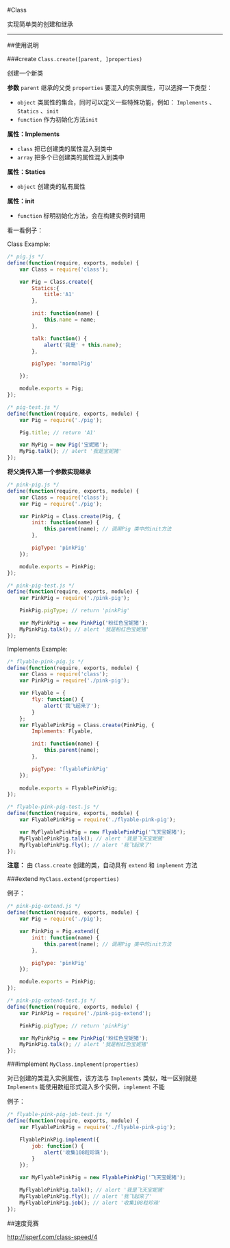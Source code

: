 #Class


实现简单类的创建和继承

---


##使用说明

###create  `Class.create([parent, ]properties)`

创建一个新类

**参数**
`parent` 继承的父类
`properties` 要混入的实例属性，可以选择一下类型：
+ `object` 类属性的集合，同时可以定义一些特殊功能，例如： `Implements` 、`Statics` 、`init`
+ `function` 作为初始化方法`init`


**属性：Implements**
+ `class` 把已创建类的属性混入到类中
+ `array` 把多个已创建类的属性混入到类中

**属性：Statics**
+ `object` 创建类的私有属性

**属性：init**
+ `function` 标明初始化方法，会在构建实例时调用


看一看例子：

Class Example:
```js
/* pig.js */
define(function(require, exports, module) {
    var Class = require('class');

    var Pig = Class.create({
        Statics:{
            title:'A1'
        },

        init: function(name) {
            this.name = name;
        },

        talk: function() {
            alert('我是' + this.name);
        },

        pigType: 'normalPig'

    });

    module.exports = Pig;
});
```

```js
/* pig-test.js */
define(function(require, exports, module) {
    var Pig = require('./pig');

    Pig.title; // return 'A1'

    var MyPig = new Pig('宝妮猪');
    MyPig.talk(); // alert '我是宝妮猪' 
});
```


**将父类传入第一个参数实现继承**
```js
/* pink-pig.js */
define(function(require, exports, module) {
    var Class = require('class');
    var Pig = require('./pig');

    var PinkPig = Class.create(Pig, {
        init: function(name) {
            this.parent(name); // 调用Pig 类中的init方法
        },

        pigType: 'pinkPig'
    });

    module.exports = PinkPig;
});
```

```js
/* pink-pig-test.js */
define(function(require, exports, module) {
    var PinkPig = require('./pink-pig');

    PinkPig.pigType; // return 'pinkPig'

    var MyPinkPig = new PinkPig('粉红色宝妮猪');
    MyPinkPig.talk(); // alert '我是粉红色宝妮猪' 
});
```

Implements Example:
```js
/* flyable-pink-pig.js */
define(function(require, exports, module) {
    var Class = require('class');
    var PinkPig = require('./pink-pig');

    var Flyable = {
        fly: function() {
            alert('我飞起来了');
        }
    };
    var FlyablePinkPig = Class.create(PinkPig, {
        Implements: Flyable,

        init: function(name) {
            this.parent(name);
        },

        pigType: 'flyablePinkPig'
    });
    
    module.exports = FlyablePinkPig;
});
```

```js
/* flyable-pink-pig-test.js */
define(function(require, exports, module) {
    var FlyablePinkPig = require('./flyable-pink-pig');

    var MyFlyablePinkPig = new FlyablePinkPig('飞天宝妮猪');
    MyFlyablePinkPig.talk(); // alert '我是飞天宝妮猪'
    MyFlyablePinkPig.fly(); // alert '我飞起来了'
});
```



**注意：** 由 `Class.create` 创建的类，自动具有 `extend` 和 `implement` 方法



###extend  `MyClass.extend(properties)`

例子：

```js
/* pink-pig-extend.js */
define(function(require, exports, module) {
    var Pig = require('./pig');

    var PinkPig = Pig.extend({
        init: function(name) {
            this.parent(name); // 调用Pig 类中的init方法
        },

        pigType: 'pinkPig'
    });

    module.exports = PinkPig;
});
```

```js
/* pink-pig-extend-test.js */
define(function(require, exports, module) {
    var PinkPig = require('./pink-pig-extend');

    PinkPig.pigType; // return 'pinkPig'

    var MyPinkPig = new PinkPig('粉红色宝妮猪');
    MyPinkPig.talk(); // alert '我是粉红色宝妮猪' 
});
```


###implement  `MyClass.implement(properties)`

对已创建的类混入实例属性，该方法与 `Implements` 类似，唯一区别就是 `Implements` 能使用数组形式混入多个实例，`implement` 不能

例子：
```js
/* flyable-pink-pig-job-test.js */
define(function(require, exports, module) {
    var FlyablePinkPig = require('./flyable-pink-pig');

    FlyablePinkPig.implement({
        job: function() {
            alert('收集108粒珍珠');
        }
    });

    var MyFlyablePinkPig = new FlyablePinkPig('飞天宝妮猪');

    MyFlyablePinkPig.talk(); // alert '我是飞天宝妮猪'
    MyFlyablePinkPig.fly(); // alert '我飞起来了'
    MyFlyablePinkPig.job(); // alert '收集108粒珍珠'
});
```


##速度竞赛

http://jsperf.com/class-speed/4